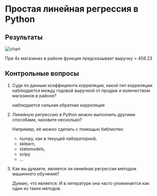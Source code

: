# Простая линейная регрессия в Python

## Результаты

![chart](https://i.imgur.com/OAW8Bqr.png)

При 4х магазинах в районе функция предсказывает выручку = 456.23

## Контрольные вопросы

1. Судя по данным коэффициента корреляции, какой тип корреляции наблюдается между годовой выручкой от продаж и количеством магазинов в районе?
    
    наблюдается сильная обратная корреляция

2. Линейную регрессию в Python можно выполнить другими способами, назовите несколько?
    
    Например, её можно сделать с помощью библиотек:
    * numpy, как в текущей лабораторной,
    * sklearn,
    * statsmodels,
    * scipy
    * ...

3. Как вы думаете, является ли линейная регрессия методом машинного обучения?
    
    Думаю, что является. И в литературе она часто упоминается как один из таких методов.
